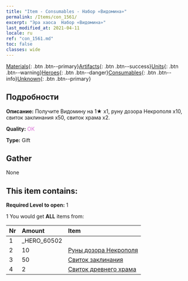 ```yaml
---
title: "Item - Consumables - Набор «Видомина»"
permalink: /Items/con_1561/
excerpt: "Эра хаоса  Набор «Видомина»"
last_modified_at: 2021-04-11
locale: ru
ref: "con_1561.md"
toc: false
classes: wide
---
```

 [Materials](/ru/Items/){: .btn .btn--primary}[Artifacts](/ru/Items/Artifacts/){: .btn .btn--success}[Units](/ru/Items/Units/){: .btn .btn--warning}[Heroes](/ru/Items/Heroes/){: .btn .btn--danger}[Consumables](/ru/Items/Consumables/){: .btn .btn--info}[Unknown](/ru/Items/Unknown/){: .btn .btn--primary}

## Подробности
 **Описание:** Получите Видомину на 1★ x1, руну дозора Некрополя x10, свиток заклинания x50, свиток храма x2.

 **Quality:** <span style="color: #DA70D6">OK</span>

 **Type:** Gift

## Gather

  None

## This item contains:

 **Required Level to open:** 1

 1 You would get **ALL** items  from:

  | Nr | Amount |     Item    |
  |:---|:-------|:------------|
  | 1 | _HERO_60502 | 
  | 2 | 10 | [Руны дозора Некрополя](/ru/Items/con_755/) | 
  | 3 | 50 | [Свиток заклинания](/ru/Items/con_694/) | 
  | 4 | 2 | [Свиток древнего храма](/ru/Items/con_697/) | 
